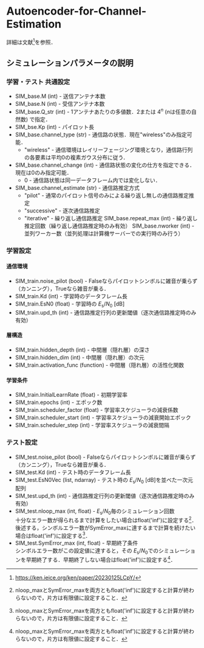 # Autoencoder-for-Channel-Estimation
詳細は文献[^MyPaper]を参照．
[^MyPaper]: https://ken.ieice.org/ken/paper/20230125LCpY/

## シミュレーションパラメータの説明

### 学習・テスト 共通設定
- SIM_base.M (int) - 送信アンテナ本数
- SIM_base.N (int) - 受信アンテナ本数
- SIM_base.Q_str (int) - 1アンテナあたりの多値数．$2$または $4^n$ ($n$は任意の自然数) で指定．
- SIM_bse.Kp (int) - パイロット長
- SIM_base.channel_type (str) - 通信路の状態．現在"wireless"のみ指定可能．
  - "wireless" - 通信環境はレイリーフェージング環境となり，通信路行列の各要素は平均0の複素ガウス分布に従う．
- SIM_base.channel_change (int) - 通信路状態の変化の仕方を指定できる．現在は0のみ指定可能．
  - 0 - 通信路状態は同一データフレーム内では変化しない．
- SIM_base.channel_estimate (str) - 通信路推定方式 <br>
  - "pilot" - 通常のパイロット信号のみによる繰り返し無しの通信路推定推定
  - "successive" - 逐次通信路推定
  - "iterative" - 繰り返し通信路推定
SIM_base.repeat_max (int) - 繰り返し推定回数（繰り返し通信路推定時のみ有効）
SIM_base.nworker (int) - 並列ワーカー数（並列処理は計算機サーバーでの実行時のみ行う）

### 学習設定
#### 通信環境
- SIM_train.noise_pilot (bool) - Falseならパイロットシンボルに雑音が乗らず（カンニング），Trueなら雑音が乗る．
- SIM_train.Kd (int) - 学習時のデータフレーム長
- SIM_train.EsN0 (float) - 学習時の $E_\mathrm{s} / N_0 \ [\mathrm{dB}]$
- SIM_train.upd_th (int) - 通信路推定行列の更新閾値（逐次通信路推定時のみ有効）
#### 層構造
- SIM_train.hidden_depth (int) - 中間層（隠れ層）の深さ
- SIM_train.hidden_dim (int) - 中間層（隠れ層）の次元
- SIM_train.activation_func (function) - 中間層（隠れ層）の活性化関数
#### 学習条件
- SIM_train.InitialLearnRate (float) - 初期学習率
- SIM_train.epochs (int) - エポック数
- SIM_train.scheduler_factor (float) - 学習率スケジューラの減衰係数
- SIM_train.scheduler_start (int) - 学習率スケジューラの減衰開始エポック
- SIM_train.scheduler_step (int) - 学習率スケジューラの減衰間隔

### テスト設定
- SIM_test.noise_pilot (bool) - Falseならパイロットシンボルに雑音が乗らず（カンニング），Trueなら雑音が乗る．
- SIM_test.Kd (int) - テスト時のデータフレーム長
- SIM_test.EsN0Vec (list, ndarray) - テスト時の $E_\mathrm{s} / N_0 \ [\mathrm{dB}]$を並べた一次元配列
- SIM_test.upd_th (int) - 通信路推定行列の更新閾値（逐次通信路推定時のみ有効）
- SIM_test.nloop_max (int, float) - $E_\mathrm{s}/N_0$毎のシミュレーション回数 <br>
十分なエラー数が得られるまで計算をしたい場合はfloat('inf')に設定する[^NotInf]．
後述する，シンボルエラー数がSymError_maxに達するまで計算を続けたい場合はfloat('inf')に設定する[^NotInf]．
- SIM_test.SymError_max (int, float) - 早期終了条件 <br>
シンボルエラー数がこの設定値に達すると，その $E_\mathrm{s} / N_0$でのシミュレーションを早期終了する．早期終了しない場合はfloat('inf')に設定する[^NotInf]．
[^NotInf]: nloop_maxとSymError_maxを両方ともfloat('inf')に設定すると計算が終わらないので，片方は有限値に設定すること．